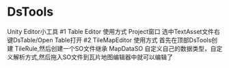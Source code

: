 # DsTools
Unity Editor小工具
#1 Table Editor 使用方式 Project窗口 选中TextAsset文件右键DsTable/Open Table打开
#2 TileMapEditor 使用方式 首先在顶部DsTools创建 TileRule,然后创建一个SO文件继承 MapDataSO 自定义自己的数据类型，自定义解析方式,然后拖入SO文件到瓦片地图编辑器中就可以编辑了
